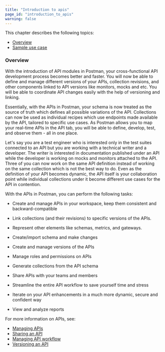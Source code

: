```yaml
---
title: "Introduction to apis"
page_id: "introduction_to_apis"
warning: false
---
```


This chapter describes the following topics:

* [Overview](#overview)
* [Sample use case](#sample-use-case)

### Overview

With the introduction of API modules in Postman, your cross-functional API development process becomes better and faster. You will now be able to define and manage different versions of your APIs, collection revisions, and other components linked to API versions like monitors, mocks and etc. You will be able to coordinate API changes easily with the help of versioning and linking. 

Essentially, with the APIs in Postman, your schema is now treated as the source of truth which defines all possible variations of the API. Collections can now be used as individual recipes which use endpoints made available by the API, tailored to specific use cases. As Postman allows you to map your real-time APIs in the API tab, you will be able to define, develop, test, and observe them - all in one place. 

Let's say you are a test engineer who is interested only in the test suites connected to an API but you are working with a technical writer and a developer. The writer is interested in documentation published under an API while the developer is working on mocks and monitors attached to the API. Three of you can now work on the same API definition instead of working on the same collection which is not the best way to do. Even as the definition of your API becomes dynamic, the API itself is your collaboration point while individual collections under it become different use cases for the API in contention. 

With the APIs in Postman, you can perform the following tasks:

* Create and manage APIs in your workspace, keep them consistent and backward-compatible 

* Link collections (and their revisions) to specific versions of the APIs. 

* Represent other elements like schemas, metrics, and gateways. 

* Create/import schema and make changes

* Create and manage versions of the APIs

* Manage roles and permissions on APIs

* Generate collections from the API schema

* Share APIs with your teams and members

* Streamline the entire API workflow to save yourself time and stress

* Iterate on your API enhancements in a much more dynamic, secure and confident way

* View and analyze reports

For more information on APIs, see:

* [Managing APIs](/docs/v6/postman/working_with_apis/managing-apis)
* [Sharing an API](/docs/v6/postman/working_with_apis/sharing_apis)
* [Managing API workflow](/docs/v6/postman/working_with_apis/managing-api-workflow)
* [Versioning an API](/docs/v6/postman/working_with_apis/introduction-to-apis)
